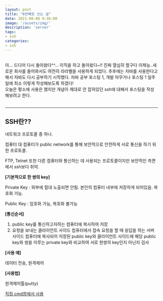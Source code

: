 ```yaml
---
layout: post
title: "6번째로 쓰는 글"
date: 2021-08-08 9:36:00
image: '/assets/img/'
description: 'server'
tags:
- ssh
categories:
- ssh
---
```

<br>
아... 드디어 다시 돌아왔다^^... 이직을 하고 돌아왔다~!!
진짜 열심히 할구다 이제능..새로운 회사를 들어와서도 여전히
라라벨을 사용하게 되었다. 추후에는 자바를 사용한다고 해서 자바도
다시 공부하기 시작했다. 자바 공부 포스팅 1, 개발 아무거나 포스팅 1
일주일에 최소 이렇게 작성해보도록 하겠다!<br>
오늘은 평소에 사용은 했지만 개념이 제대로 안 잡혀있던 ssh에 대해서
포스팅을 작성해보려고 한다.
<br><br>

---
## **SSH란??**

네트워크 프로토콜 중 하나.

컴퓨터 대 컴퓨터가 public network를 통해 보안적으로 안전하게 서로 통신을 하기 위한 프로토콜.

FTP, Telnet 또한 다른 컴퓨터와 통신하는 데 사용되는 프로토콜이지만 보안적인 측면에서 ssh보다 취약.

**[기본적으로 한 쌍의 key]**

Private Key : 외부에 절대 노출되면 안됨. 본인의 컴퓨터 내부에 저장하게 되어있음. 복호화 가능.

Public Key : 암호화 가능, 복호화 불가능

**[통신순서]**

1. public key를 통신하고자하는 컴퓨터에 복사하여 저장
2. 요청을 보내는 클라이언트 사이드 컴퓨터에서 접속 요청을 할 때 응답을 하는 서버 사이드 컴퓨터에 복사되어 저장된 public key와 클라이언트 사이드에 해당 public key와 쌍을 이루는 private key와 비교하여 서로 한쌍의 key인지 아닌지 검사

**[사용 예]**

데이터 전송, 원격제어

**[사용법]**

원격제어툴(putty)

[직접 cmd창에서 사용](https://llighter.github.io/access-remote-server-with-ssh/)
